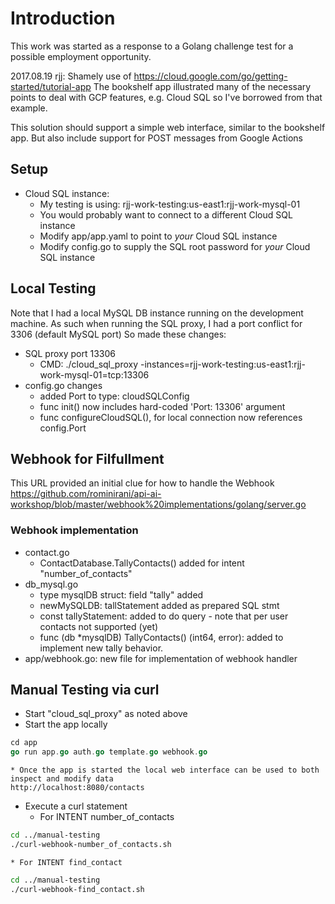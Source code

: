 # Introduction
This work was started as a response to a Golang challenge test for a possible employment opportunity.

 2017.08.19 rjj: Shamely use of https://cloud.google.com/go/getting-started/tutorial-app
The bookshelf app illustrated many of the necessary points to deal with GCP features, e.g. Cloud SQL
so I've borrowed from that example.

This solution should support a simple web interface, similar to the bookshelf app.
But also include support for POST messages from Google Actions

## Setup
* Cloud SQL instance:
	* My testing is using: rjj-work-testing:us-east1:rjj-work-mysql-01
	* You would probably want to connect to a different Cloud SQL instance
	* Modify app/app.yaml to point to *your* Cloud SQL instance
	* Modify config.go to supply the SQL root password for *your* Cloud SQL instance


## Local Testing
Note that I had a local MySQL DB instance running on the development machine.
As such when running the SQL proxy, I had a port conflict for 3306 (default MySQL port)
So made these changes:
* SQL proxy port 13306
	* CMD: ./cloud_sql_proxy -instances=rjj-work-testing:us-east1:rjj-work-mysql-01=tcp:13306
* config.go changes
	* added Port to type: cloudSQLConfig
	* func init() now includes hard-coded 'Port: 13306' argument
	* func configureCloudSQL(), for local connection now references config.Port


## Webhook for Filfullment

This URL provided an initial clue for how to handle the Webhook
	https://github.com/rominirani/api-ai-workshop/blob/master/webhook%20implementations/golang/server.go

### Webhook implementation
* contact.go
	* ContactDatabase.TallyContacts() added for intent "number_of_contacts"
* db_mysql.go
	* type mysqlDB struct: field "tally" added
	* newMySQLDB: tallStatement added as prepared SQL stmt
	* const tallyStatement: added to do query - note that per user contacts not supported (yet)
	* func (db *mysqlDB) TallyContacts() (int64, error): added to implement new tally behavior.
* app/webhook.go: new file for implementation of webhook handler


## Manual Testing via curl
* Start "cloud_sql_proxy" as noted above
* Start the app locally
```go
cd app
go run app.go auth.go template.go webhook.go
```
	* Once the app is started the local web interface can be used to both inspect and modify data
	http://localhost:8080/contacts
* Execute a curl statement
	* For INTENT number_of_contacts
```bash
cd ../manual-testing
./curl-webhook-number_of_contacts.sh
```
	* For INTENT find_contact
```bash
cd ../manual-testing
./curl-webhook-find_contact.sh
```
